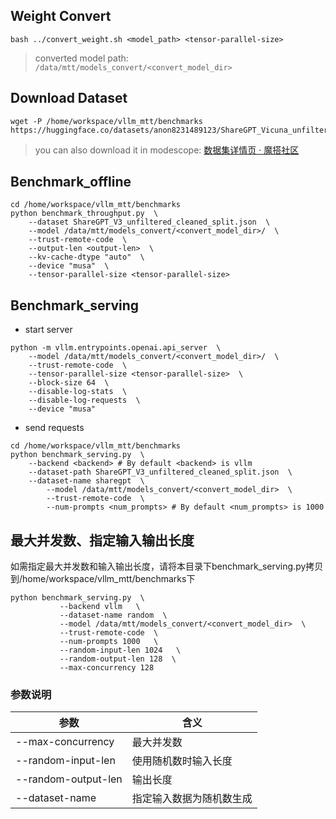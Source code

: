 

##  Weight Convert

```shell
bash ../convert_weight.sh <model_path> <tensor-parallel-size>
```

> converted model path: ` /data/mtt/models_convert/<convert_model_dir>`



## Download Dataset

```shell
wget -P /home/workspace/vllm_mtt/benchmarks https://huggingface.co/datasets/anon8231489123/ShareGPT_Vicuna_unfiltered/resolve/main/ShareGPT_V3_unfiltered_cleaned_split.json
```

> you can also download it in modescope: [数据集详情页 · 魔搭社区](https://www.modelscope.cn/datasets/gliang1001/ShareGPT_V3_unfiltered_cleaned_split)

## Benchmark_offline

```shell
cd /home/workspace/vllm_mtt/benchmarks
python benchmark_throughput.py  \
	--dataset ShareGPT_V3_unfiltered_cleaned_split.json  \
	--model /data/mtt/models_convert/<convert_model_dir>/  \
	--trust-remote-code  \
	--output-len <output-len>  \
	--kv-cache-dtype "auto"  \
	--device "musa"  \
	--tensor-parallel-size <tensor-parallel-size>
```



##  Benchmark_serving

- start server

```shell
python -m vllm.entrypoints.openai.api_server  \
	--model /data/mtt/models_convert/<convert_model_dir>/  \
    --trust-remote-code  \
    --tensor-parallel-size <tensor-parallel-size>  \
    --block-size 64  \  
    --disable-log-stats  \
    --disable-log-requests  \
    --device "musa"
```

- send requests

```shell
cd /home/workspace/vllm_mtt/benchmarks
python benchmark_serving.py  \ 
	--backend <backend> # By default <backend> is vllm
	--dataset-path ShareGPT_V3_unfiltered_cleaned_split.json  \
	--dataset-name sharegpt  \
        --model /data/mtt/models_convert/<convert_model_dir>  \
        --trust-remote-code  \
        --num-prompts <num_prompts> # By default <num_prompts> is 1000
```

## 最大并发数、指定输入输出长度
如需指定最大并发数和输入输出长度，请将本目录下benchmark_serving.py拷贝到/home/workspace/vllm_mtt/benchmarks下
```shell
python benchmark_serving.py  \
           --backend vllm   \
           --dataset-name random  \
           --model /data/mtt/models_convert/<convert_model_dir>  \
           --trust-remote-code  \
           --num-prompts 1000   \
           --random-input-len 1024   \
           --random-output-len 128  \
           --max-concurrency 128
```
### 参数说明

|参数|含义|
|---|---|
|--max-concurrency|最大并发数|
|--random-input-len|使用随机数时输入长度|
|--random-output-len|输出长度|
|--dataset-name|指定输入数据为随机数生成|
